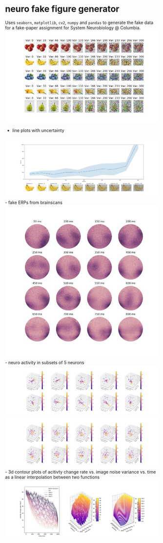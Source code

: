 # neuro fake figure generator

Uses `seaborn`, `matplotlib`, `cv2`, `numpy` and `pandas` to generate the fake data for a fake-paper assignment for System Neurobiology @ Columbia.
<img src='images_noise.jpg'>
- line plots with uncertainty 
<img src='reaction_to_noise.jpg'>
- fake ERPs from brainscans
<img src='head_scan.jpg'>
- neuro activity in subsets of 5 neurons
<img src='activity_output_fast.jpg'>
<img src='activity_output_slow.jpg'>
- 3d contour plots of acitivty change rate vs. image noise variance vs. time as a linear interpolation between two functions
<img src='second_deriv.png'>






